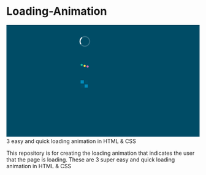 # Loading-Animation
![Loading Animation](https://github.com/prashantsingh20/Loading-Animation/blob/master/image.PNG)
<br/>
3 easy and quick loading animation in HTML & CSS

This repository is for creating the loading animation that indicates the user that the page is loading. These are 3 super easy and quick loading animation in HTML & CSS
